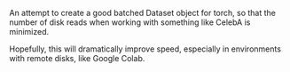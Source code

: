 An attempt to create a good batched Dataset object for torch, so that the number of disk reads when working with something like CelebA is minimized.

Hopefully, this will dramatically improve speed, especially in environments with remote disks, like Google Colab.


